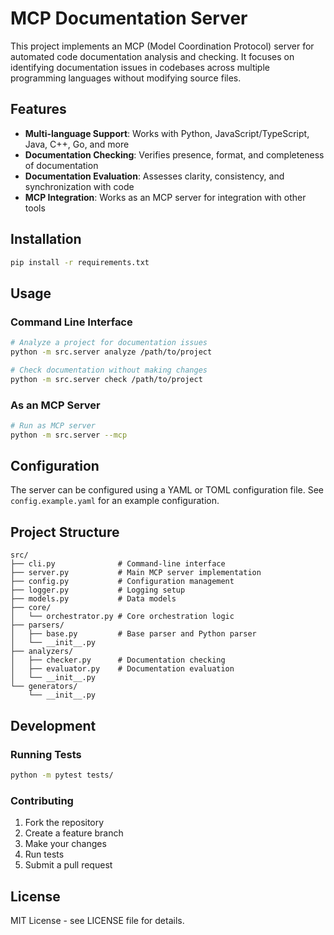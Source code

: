 # MCP Documentation Server

This project implements an MCP (Model Coordination Protocol) server for automated code documentation analysis and checking. It focuses on identifying documentation issues in codebases across multiple programming languages without modifying source files.

## Features

- **Multi-language Support**: Works with Python, JavaScript/TypeScript, Java, C++, Go, and more
- **Documentation Checking**: Verifies presence, format, and completeness of documentation
- **Documentation Evaluation**: Assesses clarity, consistency, and synchronization with code
- **MCP Integration**: Works as an MCP server for integration with other tools

## Installation

```bash
pip install -r requirements.txt
```

## Usage

### Command Line Interface

```bash
# Analyze a project for documentation issues
python -m src.server analyze /path/to/project

# Check documentation without making changes
python -m src.server check /path/to/project
```

### As an MCP Server

```bash
# Run as MCP server
python -m src.server --mcp
```

## Configuration

The server can be configured using a YAML or TOML configuration file. See `config.example.yaml` for an example configuration.

## Project Structure

```
src/
├── cli.py              # Command-line interface
├── server.py           # Main MCP server implementation
├── config.py           # Configuration management
├── logger.py           # Logging setup
├── models.py           # Data models
├── core/
│   └── orchestrator.py # Core orchestration logic
├── parsers/
│   ├── base.py         # Base parser and Python parser
│   └── __init__.py
├── analyzers/
│   ├── checker.py      # Documentation checking
│   ├── evaluator.py    # Documentation evaluation
│   └── __init__.py
└── generators/
    └── __init__.py
```

## Development

### Running Tests

```bash
python -m pytest tests/
```

### Contributing

1. Fork the repository
2. Create a feature branch
3. Make your changes
4. Run tests
5. Submit a pull request

## License

MIT License - see LICENSE file for details.
